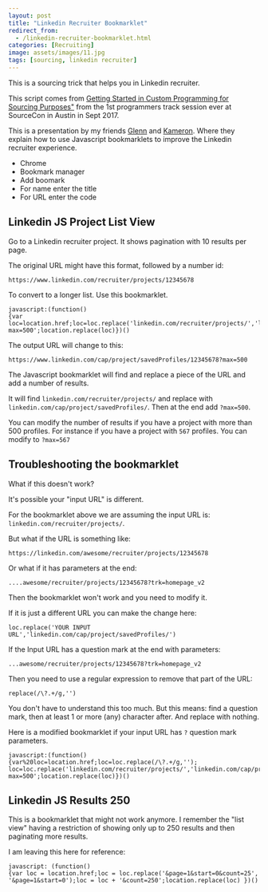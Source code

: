 ```yaml
---
layout: post
title: "Linkedin Recruiter Bookmarklet"
redirect_from:
  - /linkedin-recruiter-bookmarklet.html
categories: [Recruiting]
image: assets/images/11.jpg
tags: [sourcing, linkedin recruiter]
---
```


This is a sourcing trick that helps you in Linkedin recruiter.

This script comes from <a href="https://www.slideshare.net/gutmach/getting-started-in-custom-programming-for-talent-sourcing" target="_blank">Getting Started in Custom Programming for Sourcing Purposes"</a> from the 1st programmers track session ever at SourceCon in Austin in Sept 2017.

This is a presentation by my friends <a href="https://twitter.com/gutmach" target="_blank">Glenn</a> and <a href="https://twitter.com/kamoswin" target="_blank">Kameron</a>. Where they explain how to use Javascript bookmarklets to improve the Linkedin recruiter experience.

* Chrome
* Bookmark manager
* Add boomark
* For name enter the title
* For URL enter the code

## Linkedin JS Project List View

Go to a Linkedin recruiter project. It shows pagination with 10 results per page.

The original URL might have this format, followed by a number id:

    https://www.linkedin.com/recruiter/projects/12345678

To convert to a longer list. Use this bookmarklet.

    javascript:(function()
    {var loc=location.href;loc=loc.replace('linkedin.com/recruiter/projects/','linkedin.com/cap/project/savedProfiles/');loc=loc+'?max=500';location.replace(loc)})()

The output URL will change to this:

    https://www.linkedin.com/cap/project/savedProfiles/12345678?max=500

The Javascript bookmarklet will find and replace a piece of the URL and add a number of results.

It will find `linkedin.com/recruiter/projects/` and replace with `linkedin.com/cap/project/savedProfiles/`. Then at the end add `?max=500`.

You can modify the number of results if you have a project with more than 500 profiles. For instance if you have a project with `567` profiles. You can modify to `?max=567`

## Troubleshooting the bookmarklet

What if this doesn't work?

It's possible your "input URL" is different.

For the bookmarklet above we are assuming the input URL is: `linkedin.com/recruiter/projects/`.

But what if the URL is something like:
    
    https://linkedin.com/awesome/recruiter/projects/12345678

Or what if it has parameters at the end:

    ....awesome/recruiter/projects/12345678?trk=homepage_v2

Then the bookmarklet won't work and you need to modify it.

If it is just a different URL you can make the change here:

    loc.replace('YOUR INPUT URL','linkedin.com/cap/project/savedProfiles/')

If the Input URL has a question mark at the end with parameters:

    ...awesome/recruiter/projects/12345678?trk=homepage_v2

Then you need to use a regular expression to remove that part of the URL:

    replace(/\?.+/g,'')

You don't have to understand this too much. But this means: find a question mark, then at least 1 or more (any) character after. And replace with nothing.

Here is a modified bookmarklet if your input URL has `?` question mark parameters.

    javascript:(function()
    {var%20loc=location.href;loc=loc.replace(/\?.+/g,'');
    loc=loc.replace('linkedin.com/recruiter/projects/','linkedin.com/cap/project/savedProfiles/');loc=loc+'?max=500';location.replace(loc)})()

## Linkedin JS Results 250

This is a bookmarklet that might not work anymore. I remember the "list view" having a restriction of showing only up to 250 results and then paginating more results.

I am leaving this here for reference:

    javascript: (function()
    {var loc = location.href;loc = loc.replace('&page=1&start=0&count=25', '&page=1&start=0');loc = loc + '&count=250';location.replace(loc) })()